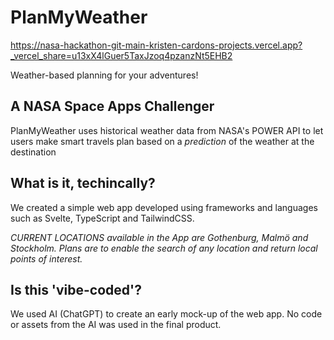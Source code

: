 # PlanMyWeather
https://nasa-hackathon-git-main-kristen-cardons-projects.vercel.app?_vercel_share=u13xX4lGuer5TaxJzoq4pzanzNt5EHB2

Weather-based planning for your adventures!

## A NASA Space Apps Challenger

PlanMyWeather uses historical weather data from NASA's POWER API to let users make smart travels plan based on a *prediction* of the weather at the destination


## What is it, techincally?

We created a simple web app developed using frameworks and languages such as Svelte, TypeScript and TailwindCSS.

*CURRENT LOCATIONS available in the App are Gothenburg, Malmö and Stockholm. Plans are to enable the search of any location and return local points of interest.*

## Is this 'vibe-coded'?

We used AI (ChatGPT) to create an early mock-up of the web app. No code or assets from the AI was used in the final product.
